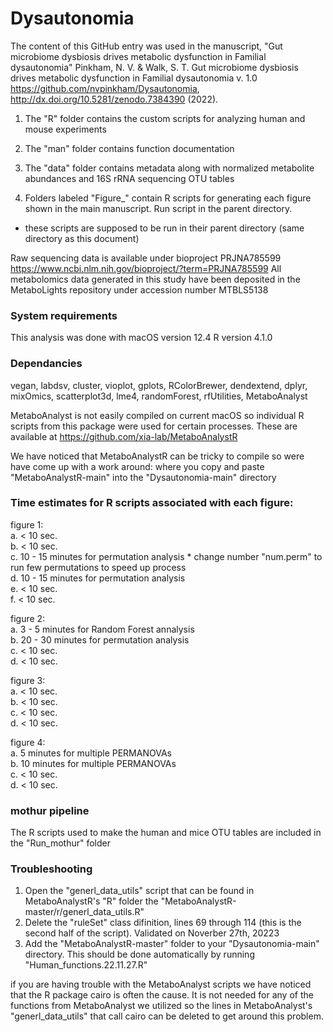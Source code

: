 # Dysautonomia
The content of this GitHub entry was used in the manuscript, "Gut microbiome dysbiosis drives metabolic dysfunction in Familial dysautonomia"
Pinkham, N. V. & Walk, S. T. Gut microbiome dysbiosis drives metabolic dysfunction in Familial dysautonomia v. 1.0 https://github.com/nvpinkham/Dysautonomia, http://dx.doi.org/10.5281/zenodo.7384390 (2022).

1) The "R" folder contains the custom scripts for analyzing human and mouse experiments

2) The "man" folder contains function documentation 

3) The "data" folder contains metadata along with normalized metabolite abundances and 16S rRNA sequencing OTU tables

4) Folders labeled "Figure_" contain R scripts for generating each figure shown in the main manuscript. Run script in the parent directory.
 - these scripts are supposed to be run in their parent directory (same directory as this document)
 
Raw sequencing data is available under bioproject PRJNA785599 https://www.ncbi.nlm.nih.gov/bioproject/?term=PRJNA785599 
All metabolomics data generated in this study have been deposited in the MetaboLights repository under accession number MTBLS5138 

### System requirements
This analysis was done with macOS version 12.4
R version 4.1.0

### Dependancies
vegan,
labdsv,
cluster,
vioplot,
gplots,
RColorBrewer,
dendextend,
dplyr,
mixOmics,
scatterplot3d,
lme4,
randomForest,
rfUtilities, 
MetaboAnalyst
  
MetaboAnalyst is not easily compiled on current macOS so individual R scripts from this package were used for certain processes. These are available at https://github.com/xia-lab/MetaboAnalystR 

We have noticed that MetaboAnalystR can be tricky to compile so were have come up with a work around: where you copy and paste "MetaboAnalystR-main" into the "Dysautonomia-main" directory

### Time estimates for R scripts associated with each figure:

 figure 1:\
  a. < 10 sec.\
  b. < 10 sec.\
  c. 10 - 15 minutes for permutation analysis * change number "num.perm" to run few permutations to speed up process\
  d. 10 - 15 minutes for permutation analysis\
  e. < 10 sec.\
  f. < 10 sec.
  
 figure 2:\
  a. 3 - 5 minutes for Random Forest annalysis\
  b. 20 - 30 minutes for permutation analysis\
  c. < 10 sec.\
  d. < 10 sec.
  
 figure 3:\
  a. < 10 sec.\
  b. < 10 sec.\
  c. < 10 sec.\
  d. < 10 sec.
  
 figure 4:\
  a. 5 minutes for multiple PERMANOVAs \
  b. 10 minutes for multiple PERMANOVAs \
  c. < 10 sec.\
  d. < 10 sec.
 
### mothur pipeline 
The R scripts used to make the human and mice OTU tables are included in the "Run_mothur" folder

### Troubleshooting

1. Open the "generl_data_utils" script that can be found in MetaboAnalystR's "R" folder the "MetaboAnalystR-master/r/generl_data_utils.R"
2. Delete the "ruleSet" class difinition, lines 69 through 114 (this is the second half of the script). Validated on Noverber 27th, 20223
3. Add the "MetaboAnalystR-master" folder to your "Dysautonomia-main" directory. This should be done automatically by running "Human_functions.22.11.27.R"

if you are having trouble with the MetaboAnalyst scripts we have noticed that the R package cairo is often the cause. It is not needed for any of the functions from MetaboAnalyst we utilized so the lines in MetaboAnalyst's "generl_data_utils" that call cairo can be deleted to get around this problem. 
